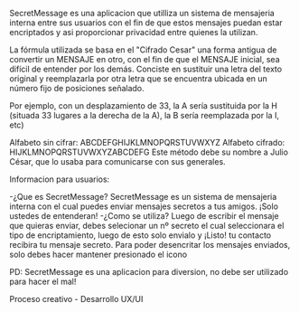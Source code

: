 SecretMessage es una aplicacion que utilliza un sistema de mensajeria interna entre sus usuarios con el fin de que estos mensajes puedan estar encriptados y asi proporcionar privacidad entre quienes la utilizan.

La fórmula utilizada se basa en el "Cifrado Cesar" una forma antigua de convertir un MENSAJE en otro, con el fin de que el MENSAJE inicial, sea difícil de entender por los demás. Conciste en sustituir una letra del texto original y reemplazarla por otra letra que se encuentra ubicada en un número fijo de posiciones señalado.

Por ejemplo, con un desplazamiento de 33, la A sería sustituida por la H (situada 33 lugares a la derecha de la A), la B sería reemplazada por la I, etc)

Alfabeto sin cifrar: ABCDEFGHIJKLMNOPQRSTUVWXYZ
Alfabeto cifrado: HIJKLMNOPQRSTUVWXYZABCDEFG
Este método debe su nombre a Julio César, que lo usaba para comunicarse con sus generales.

Informacion para usuarios:

-¿Que es SecretMessage?
SecretMessage es un sistema de mensajeria interna con el cual puedes enviar mensajes secretos a tus amigos. ¡Solo ustedes de entenderan!
-¿Como se utiliza?
Luego de escribir el mensaje que quieras enviar, debes selecionar un nº secreto el cual seleccionara el tipo de encriptamiento, luego de esto solo envialo y ¡Listo! tu contacto recibira tu mensaje secreto.
Para poder desencritar los mensajes enviados, solo debes hacer mantener presionado el icono   

PD: SecretMessage es una aplicacion para diversion, no debe ser utilizado para hacer el mal!

Proceso creativo - Desarrollo UX/UI
